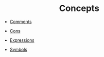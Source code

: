 <h1 align="center">
Concepts
</h1>

- [Comments](./comments-pt-BR.md)

- [Cons](./cons-pt-BR.md) 

- [Expressions](./expressions-pt-BR.md)

- [Symbols](./symbols-pt-BR.md)